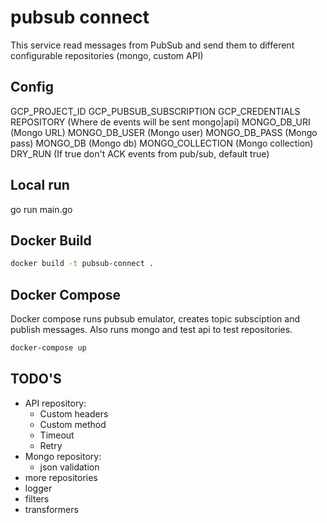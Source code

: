 # pubsub connect #

This service read messages from PubSub and send them to different configurable repositories (mongo, custom API)

## Config ##

GCP_PROJECT_ID
GCP_PUBSUB_SUBSCRIPTION
GCP_CREDENTIALS
REPOSITORY (Where de events will be sent mongo|api)
MONGO_DB_URI (Mongo URL)
MONGO_DB_USER (Mongo user)
MONGO_DB_PASS (Mongo pass)
MONGO_DB (Mongo db)
MONGO_COLLECTION (Mongo collection)
DRY_RUN (If true don't ACK events from pub/sub, default true)

## Local run ##

go run main.go


## Docker Build ##

```bash
docker build -t pubsub-connect .
```

## Docker Compose ##

Docker compose runs pubsub emulator, creates topic subsciption and publish messages.
Also runs mongo and test api to test repositories.

```bash
docker-compose up
```

## TODO'S ##

- API repository:
    - Custom headers
    - Custom method
    - Timeout
    - Retry
- Mongo repository:
    - json validation
- more repositories
- logger
- filters
- transformers
